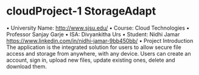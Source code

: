 # cloudProject-1 StorageAdapt
•	University Name: http://www.sjsu.edu/ 
•	Course: Cloud Technologies
•	Professor Sanjay Garje 
•	ISA: Divyankitha Urs
•	Student: Nidhi Jamar https://www.linkedin.com/in/nidhi-jamar-9bb450bb/
•	Project Introduction
The application is the integrated solution for users to allow secure file access and storage from anywhere, with any       device. Users can create an account, sign in, upload new files, update existing ones, delete and download them.



